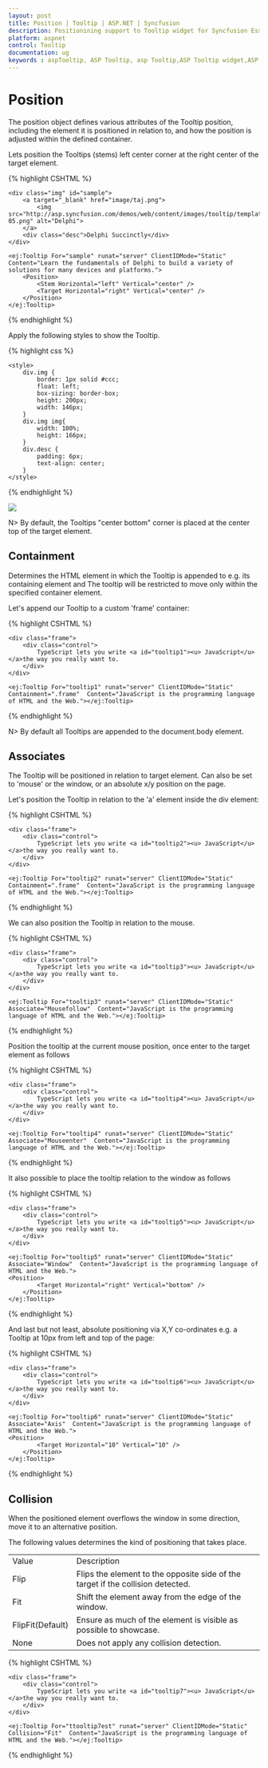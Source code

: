 ```yaml
---
layout: post
title: Position | Tooltip | ASP.NET | Syncfusion
description: Positionining support to Tooltip widget for Syncfusion Essential JS
platform: aspnet
control: Tooltip
documentation: ug
keywords : aspTooltip, ASP Tooltip, asp Tooltip,ASP Tooltip widget,ASP Tooltip position,ASP Tooltip collision
---
```


# Position

The position object defines various attributes of the Tooltip position, including the element it is positioned in relation to, and how the position is adjusted within the defined container.

Lets position the Tooltips (stems) left center corner at the right center of the target element.

{% highlight CSHTML %}
 
    <div class="img" id="sample">
        <a target="_blank" href="image/taj.png">
            <img src="http://asp.syncfusion.com/demos/web/content/images/tooltip/template-05.png" alt="Delphi">
        </a>
        <div class="desc">Delphi Succinctly</div>
    </div>

    <ej:Tooltip For="sample" runat="server" ClientIDMode="Static"  Content="Learn the fundamentals of Delphi to build a variety of solutions for many devices and platforms.">
        <Position>
            <Stem Horizontal="left" Vertical="center" />
            <Target Horizontal="right" Vertical="center" />
        </Position>
    </ej:Tooltip>

{% endhighlight %}

Apply the following styles to show the Tooltip.

{% highlight css %}

    <style>
        div.img {
            border: 1px solid #ccc;
            float: left;
            box-sizing: border-box;
            height: 200px;
            width: 146px;
        }
        div.img img{
            width: 100%;
            height: 166px;
        }
        div.desc {
            padding: 6px;
            text-align: center;
        }
    </style>
    
{% endhighlight %}

![](Position_images/position.png)

N> By default, the Tooltips "center bottom" corner is placed at the center top of the target element.

## Containment 

Determines the HTML element in which the Tooltip is appended to e.g. its containing element and The tooltip will be restricted to move only within the specified container element.

Let's append our Tooltip to a custom 'frame' container:

{% highlight CSHTML %}
 
    <div class="frame">
        <div class="control">
            TypeScript lets you write <a id="tooltip1"><u> JavaScript</u> </a>the way you really want to.
        </div>
    </div>
    
    <ej:Tooltip For="tooltip1" runat="server" ClientIDMode="Static" Containment=".frame"  Content="JavaScript is the programming language of HTML and the Web."></ej:Tooltip>
    
{% endhighlight %}

N> By default all Tooltips are appended to the document.body element.

## Associates 

 The Tooltip will be positioned in relation to target element. Can also be set to 'mouse' or the window, or an absolute x/y position on the page.
 
 Let's position the Tooltip in relation to the 'a' element inside the div element:
 
 {% highlight CSHTML %}
 
    <div class="frame">
        <div class="control">
            TypeScript lets you write <a id="tooltip2"><u> JavaScript</u> </a>the way you really want to.
        </div>
    </div>

    <ej:Tooltip For="tooltip2" runat="server" ClientIDMode="Static" Containment=".frame"  Content="JavaScript is the programming language of HTML and the Web."></ej:Tooltip>
    
{% endhighlight %}
 
We can also position the Tooltip in relation to the mouse.
 
{% highlight CSHTML %}
 
    <div class="frame">
        <div class="control">
            TypeScript lets you write <a id="tooltip3"><u> JavaScript</u> </a>the way you really want to.
        </div>
    </div>

    <ej:Tooltip For="tooltip3" runat="server" ClientIDMode="Static" Associate="Mousefollow"  Content="JavaScript is the programming language of HTML and the Web."></ej:Tooltip>
    
{% endhighlight %}

Position the tooltip at the current mouse position, once enter to the target element as follows

{% highlight CSHTML %}
 
    <div class="frame">
        <div class="control">
            TypeScript lets you write <a id="tooltip4"><u> JavaScript</u> </a>the way you really want to.
        </div>
    </div>

    <ej:Tooltip For="tooltip4" runat="server" ClientIDMode="Static" Associate="Mouseenter"  Content="JavaScript is the programming language of HTML and the Web."></ej:Tooltip>
    
{% endhighlight %}


It also possible to place the tooltip relation to the window as follows

{% highlight CSHTML %}
 
    <div class="frame">
        <div class="control">
            TypeScript lets you write <a id="tooltip5"><u> JavaScript</u> </a>the way you really want to.
        </div>
    </div>

    <ej:Tooltip For="tooltip5" runat="server" ClientIDMode="Static" Associate="Window"  Content="JavaScript is the programming language of HTML and the Web.">
    <Position>
            <Target Horizontal="right" Vertical="bottom" />
        </Position>
    </ej:Tooltip>
    
{% endhighlight %}
    
And last but not least, absolute positioning via X,Y co-ordinates e.g. a Tooltip at 10px from left and top of the page:

{% highlight CSHTML %}
 
    <div class="frame">
        <div class="control">
            TypeScript lets you write <a id="tooltip6"><u> JavaScript</u> </a>the way you really want to.
        </div>
    </div>

    <ej:Tooltip For="tooltip6" runat="server" ClientIDMode="Static" Associate="Axis"  Content="JavaScript is the programming language of HTML and the Web.">
    <Position>
            <Target Horizontal="10" Vertical="10" />
        </Position>
    </ej:Tooltip>
    
{% endhighlight %}

## Collision 

When the positioned element overflows the window in some direction, move it to an alternative position. 

The following values determines the kind of positioning that takes place.

<table>
<tr>
<td>
Value<br/></td><td>
Description<br/></td></tr>
<tr>
<td>
Flip<br/></td><td>
Flips the element to the opposite side of the target if the collision detected.<br/></td></tr>
<tr>
<td>
Fit<br/></td><td>
Shift the element away from the edge of the window.<br/></td></tr>
<tr>
<td>
FlipFit(Default)<br/></td><td>
Ensure as much of the element is visible as possible to showcase.<br/></td></tr>
<tr>
<td>
None<br/></td><td>
Does not apply any collision detection.<br/></td></tr>
</table>

{% highlight CSHTML %}
 
    <div class="frame">
        <div class="control">
            TypeScript lets you write <a id="tooltip7"><u> JavaScript</u> </a>the way you really want to.
        </div>
    </div>

    <ej:Tooltip For="ttooltip7est" runat="server" ClientIDMode="Static" Collision="Fit"  Content="JavaScript is the programming language of HTML and the Web."></ej:Tooltip>
    
{% endhighlight %}